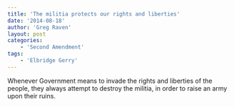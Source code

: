 ```yaml
---
title: 'The militia protects our rights and liberties'
date: '2014-08-18'
author: 'Greg Raven'
layout: post
categories:
    - 'Second Amendment'
tags:
    - 'Elbridge Gerry'
---
```


Whenever Government means to invade the rights and liberties of the people, they always attempt to destroy the militia, in order to raise an army upon their ruins.